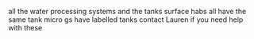 all the water processing systems and the tanks 
surface habs all have the same tank
micro gs have labelled tanks
contact Lauren if you need help with these
